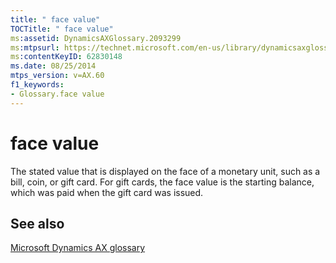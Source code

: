 ```yaml
---
title: " face value"
TOCTitle: " face value"
ms:assetid: DynamicsAXGlossary.2093299
ms:mtpsurl: https://technet.microsoft.com/en-us/library/dynamicsaxglossary.2093299(v=AX.60)
ms:contentKeyID: 62830148
ms.date: 08/25/2014
mtps_version: v=AX.60
f1_keywords:
- Glossary.face value
---
```


# face value

The stated value that is displayed on the face of a monetary unit, such as a bill, coin, or gift card. For gift cards, the face value is the starting balance, which was paid when the gift card was issued.

## See also

[Microsoft Dynamics AX glossary](glossary/microsoft-dynamics-ax-glossary.md)

  


